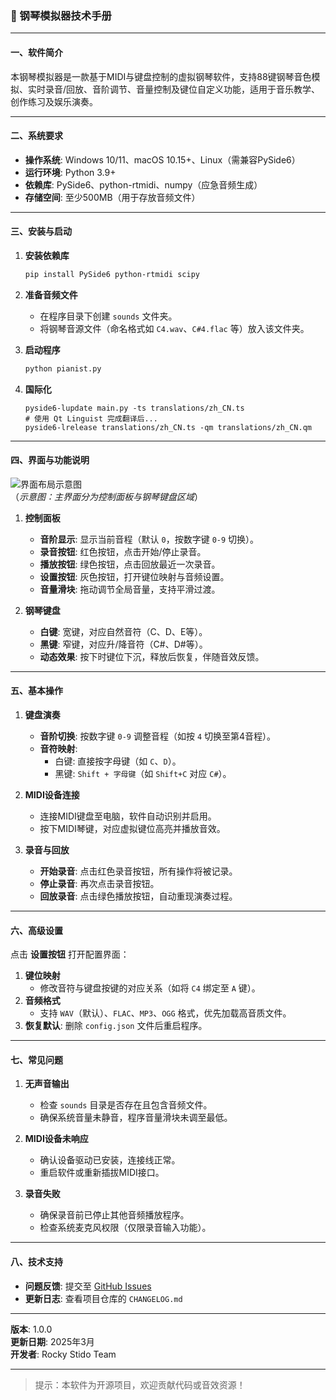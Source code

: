 ### 🎹  钢琴模拟器技术手册

---

#### **一、软件简介**  
本钢琴模拟器是一款基于MIDI与键盘控制的虚拟钢琴软件，支持88键钢琴音色模拟、实时录音/回放、音阶调节、音量控制及键位自定义功能，适用于音乐教学、创作练习及娱乐演奏。

---

#### **二、系统要求**  
- **操作系统**: Windows 10/11、macOS 10.15+、Linux（需兼容PySide6）  
- **运行环境**: Python 3.9+  
- **依赖库**: PySide6、python-rtmidi、numpy（应急音频生成）  
- **存储空间**: 至少500MB（用于存放音频文件）  

---

#### **三、安装与启动**  
1. **安装依赖库**  
   ```bash
   pip install PySide6 python-rtmidi scipy
   ```

2. **准备音频文件**  
   - 在程序目录下创建 `sounds` 文件夹。  
   - 将钢琴音源文件（命名格式如 `C4.wav`、`C#4.flac` 等）放入该文件夹。  

3. **启动程序**  
   ```bash
   python pianist.py
   ```
4. **国际化**
   ```commandline
   pyside6-lupdate main.py -ts translations/zh_CN.ts
   # 使用 Qt Linguist 完成翻译后...
   pyside6-lrelease translations/zh_CN.ts -qm translations/zh_CN.qm
   ```
---

#### **四、界面与功能说明**  
![界面布局示意图](https://github.com/rockyCheung/pianist)  
（*示意图：主界面分为控制面板与钢琴键盘区域*）

1. **控制面板**  
   - **音阶显示**: 显示当前音程（默认 `0`，按数字键 `0-9` 切换）。  
   - **录音按钮**: 红色按钮，点击开始/停止录音。  
   - **播放按钮**: 绿色按钮，点击回放最近一次录音。  
   - **设置按钮**: 灰色按钮，打开键位映射与音频设置。  
   - **音量滑块**: 拖动调节全局音量，支持平滑过渡。  

2. **钢琴键盘**  
   - **白键**: 宽键，对应自然音符（C、D、E等）。  
   - **黑键**: 窄键，对应升/降音符（C#、D#等）。  
   - **动态效果**: 按下时键位下沉，释放后恢复，伴随音效反馈。

---

#### **五、基本操作**  
1. **键盘演奏**  
   - **音阶切换**: 按数字键 `0-9` 调整音程（如按 `4` 切换至第4音程）。  
   - **音符映射**:  
     - 白键: 直接按字母键（如 `C`、`D`）。  
     - 黑键: `Shift + 字母键`（如 `Shift+C` 对应 `C#`）。  

2. **MIDI设备连接**  
   - 连接MIDI键盘至电脑，软件自动识别并启用。  
   - 按下MIDI琴键，对应虚拟键位高亮并播放音效。

3. **录音与回放**  
   - **开始录音**: 点击红色录音按钮，所有操作将被记录。  
   - **停止录音**: 再次点击录音按钮。  
   - **回放录音**: 点击绿色播放按钮，自动重现演奏过程。

---

#### **六、高级设置**  
点击 **设置按钮** 打开配置界面：  
1. **键位映射**  
   - 修改音符与键盘按键的对应关系（如将 `C4` 绑定至 `A` 键）。  
2. **音频格式**  
   - 支持 `WAV`（默认）、`FLAC`、`MP3`、`OGG` 格式，优先加载高音质文件。  
3. **恢复默认**: 删除 `config.json` 文件后重启程序。

---

#### **七、常见问题**  
1. **无声音输出**  
   - 检查 `sounds` 目录是否存在且包含音频文件。  
   - 确保系统音量未静音，程序音量滑块未调至最低。  

2. **MIDI设备未响应**  
   - 确认设备驱动已安装，连接线正常。  
   - 重启软件或重新插拔MIDI接口。  

3. **录音失败**  
   - 确保录音前已停止其他音频播放程序。  
   - 检查系统麦克风权限（仅限录音输入功能）。  

---

#### **八、技术支持**  
- **问题反馈**: 提交至 [GitHub Issues](https://github.com/rockyCheung/pianist)  
- **更新日志**: 查看项目仓库的 `CHANGELOG.md`  

---

**版本**: 1.0.0  
**更新日期**: 2025年3月  
**开发者**: Rocky Stido Team  

--- 

> 提示：本软件为开源项目，欢迎贡献代码或音效资源！